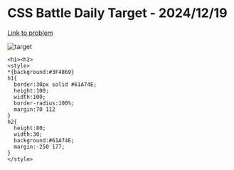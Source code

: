 # CSS Battle Daily Target - 2024/12/19

[Link to problem](https://cssbattle.dev/play/IuWJ0gm5roA8joqogHp6)

![target](https://firebasestorage.googleapis.com/v0/b/cssbattleapp.appspot.com/o/user%2Fe6YbeBahWNPT7VpE2rE2p85byxa2%2Ftargets%2Ftarget_k9EnpDJ.png?alt=media)


```
<h1><h2>
<style>
*{background:#3F4869}
h1{
  border:30px solid #61A74E;
  height:100;
  width:100;
  border-radius:100%;
  margin:70 112
}
h2{
  height:80;
  width:30;
  background:#61A74E;
  margin:-250 177;
}
</style>
```
